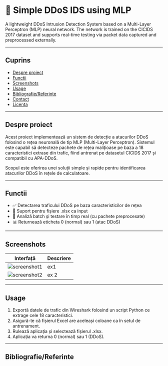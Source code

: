 # 🚀 Simple DDoS IDS using MLP

A lightweight DDoS Intrusion Detection System based on a Multi-Layer Perceptron (MLP) neural network. The network is trained on the CICIDS 2017 dataset and supports real-time testing via packet data captured and preprocessed externally.

---

## Cuprins

- [Despre proiect](#despre-proiect)
- [Functii](#functii)
- [Screenshots](#screenshots)
- [Usage](#usage)
- [Bibliografie/Referinte](#bibliografiereferinte)
- [Contact](#contact)
- [Licenta](#licenta)

---

## Despre proiect

Acest proiect implementează un sistem de detecție a atacurilor DDoS folosind o rețea neuronală de tip MLP (Multi-Layer Perceptron). Sistemul este capabil să detecteze pachete de rețea malițioase pe baza a 18 caracteristici extrase din trafic, fiind antrenat pe datasetul CICIDS 2017 și compatibil cu APA-DDoS.

Scopul este oferirea unei soluții simple și rapide pentru identificarea atacurilor DDoS în rețele de calculatoare.

---

##  Functii

- ✅ Detectarea traficului DDoS pe baza caracteristicilor de rețea
- 📄 Suport pentru fișiere .xlsx ca input
- 🔎 Analiză batch și testare în timp real (cu pachete preprocesate)
- 📊 Returnează eticheta 0 (normal) sau 1 (atac DDoS)

---

## Screenshots

| Interfață | Descriere |
|-----------|----------|
| ![screenshot1](images/gui_example.png) | ex1 |
| ![screenshot2](images/result_example.png) | ex 2|

---

##  Usage

1. Exportă datele de trafic din Wireshark folosind un script Python ce extrage cele 18 caracteristici.
2. Asigură-te că fișierul Excel are aceleași coloane ca în setul de antrenament.
3. Rulează aplicația și selectează fișierul .xlsx.
4. Aplicația va returna 0 (normal) sau 1 (DDoS).

---

## Bibliografie/Referinte

